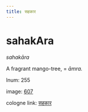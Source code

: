 ```yaml
---
title: सहकार
---
```


# sahakAra

<i>sahakāra</i>  <div n="P" /><bot>A</bot> fragrant mango-tree, = <i>āmra.</i>

lnum: 255

image: [607](https://www.sanskrit-lexicon.uni-koeln.de/scans/csl-apidev/servepdf.php?dict=snp&page=607)

cologne link: [सहकार](https://sanskrit-lexicon.uni-koeln.de/scans/csl-apidev/getword.php?dict=snp&key=सहकार)

